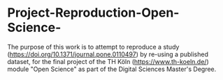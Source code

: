# Project-Reproduction-Open-Science-
The purpose of this work is to attempt to reproduce a study (https://doi.org/10.1371/journal.pone.0110497) by re-using a published dataset, for the final project of the TH Köln (https://www.th-koeln.de/) module "Open Science" as part of the Digital Sciences Master's Degree. 
